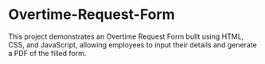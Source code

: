 # Overtime-Request-Form
This project demonstrates an Overtime Request Form bullt using HTML, CSS, and JavaScript, allowing employees to input their details and generate a PDF of the filled form.
